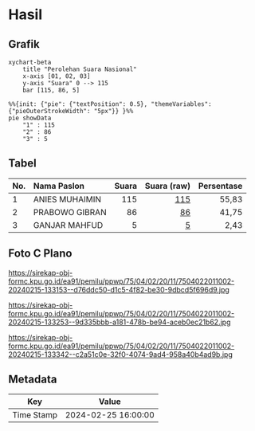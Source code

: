 # Hasil

## Grafik

```mermaid
xychart-beta
    title "Perolehan Suara Nasional"
    x-axis [01, 02, 03]
    y-axis "Suara" 0 --> 115
    bar [115, 86, 5]
```

```mermaid
%%{init: {"pie": {"textPosition": 0.5}, "themeVariables": {"pieOuterStrokeWidth": "5px"}} }%%
pie showData
    "1" : 115
    "2" : 86
    "3" : 5
```

## Tabel

| No. | Nama Paslon    | Suara | Suara (raw) | Persentase |
|:--- |:-------------- | -----:| -----------:| ----------:|
| 1   | ANIES MUHAIMIN | 115   | [115][p-1]  | 55,83      |
| 2   | PRABOWO GIBRAN | 86    | [86][p-2]   | 41,75      |
| 3   | GANJAR MAHFUD  | 5     | [5][p-3]    | 2,43       |


[p-1]: https://github.com/gigit-pemilu/pemilu-2024/blob/main/pilpres/hitung-suara/sub/75-gorontalo/sub/04-pohuwato/sub/02-lemito/sub/2011-suka-damai/sub/002-tps/sub/paslon-1.txt
[p-2]: https://github.com/gigit-pemilu/pemilu-2024/blob/main/pilpres/hitung-suara/sub/75-gorontalo/sub/04-pohuwato/sub/02-lemito/sub/2011-suka-damai/sub/002-tps/sub/paslon-2.txt
[p-3]: https://github.com/gigit-pemilu/pemilu-2024/blob/main/pilpres/hitung-suara/sub/75-gorontalo/sub/04-pohuwato/sub/02-lemito/sub/2011-suka-damai/sub/002-tps/sub/paslon-3.txt

## Foto C Plano

https://sirekap-obj-formc.kpu.go.id/ea91/pemilu/ppwp/75/04/02/20/11/7504022011002-20240215-133153--d76ddc50-d1c5-4f82-be30-9dbcd5f696d9.jpg

https://sirekap-obj-formc.kpu.go.id/ea91/pemilu/ppwp/75/04/02/20/11/7504022011002-20240215-133253--9d335bbb-a181-478b-be94-aceb0ec21b62.jpg

https://sirekap-obj-formc.kpu.go.id/ea91/pemilu/ppwp/75/04/02/20/11/7504022011002-20240215-133342--c2a51c0e-32f0-4074-9ad4-958a40b4ad9b.jpg


## Metadata

| Key        | Value               |
| ---------- | ------------------- |
| Time Stamp | 2024-02-25 16:00:00 |



